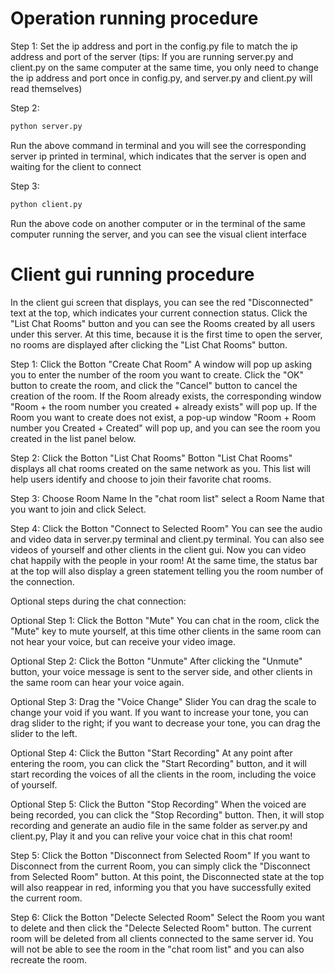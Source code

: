 # Operation running procedure

Step 1: Set the ip address and port in the config.py file to match the ip address and port of the server (tips: If you are running server.py and client.py on the same computer at the same time, you only need to change the ip address and port once in config.py, and server.py and client.py will read themselves)

Step 2: 
```bash
python server.py
```
Run the above command in terminal and you will see the corresponding server ip printed in terminal, which indicates that the server is open and waiting for the client to connect

Step 3:
```bash
python client.py
```
Run the above code on another computer or in the terminal of the same computer running the server, and you can see the visual client interface

# Client gui running procedure
In the client gui screen that displays, you can see the red "Disconnected" text at the top, which indicates your current connection status. Click the "List Chat Rooms" button and you can see the Rooms created by all users under this server. At this time, because it is the first time to open the server, no rooms are displayed after clicking the "List Chat Rooms" button.

Step 1: Click the Botton "Create Chat Room"
A window will pop up asking you to enter the number of the room you want to create. Click the "OK" button to create the room, and click the "Cancel" button to cancel the creation of the room. If the Room already exists, the corresponding window "Room + the room number you created + already exists" will pop up. If the Room you want to create does not exist, a pop-up window "Room + Room number you Created + Created" will pop up, and you can see the room you created in the list panel below.

Step 2: Click the Botton "List Chat Rooms"
Botton "List Chat Rooms" displays all chat rooms created on the same network as you. This list will help users identify and choose to join their favorite chat rooms.

Step 3: Choose Room Name 
In the "chat room list" select a Room Name that you want to join and click Select.

Step 4: Click the Botton "Connect to Selected Room"
You can see the audio and video data in server.py terminal and client.py terminal.  You can also see videos of yourself and other clients in the client gui. Now you can video chat happily with the people in your room!  At the same time, the status bar at the top will also display a green statement telling you the room number of the connection.

Optional steps during the chat connection:

Optional Step 1: Click the Botton "Mute"
You can chat in the room, click the "Mute" key to mute yourself, at this time other clients in the same room can not hear your voice, but can receive your video image.

Optional Step 2: Click the Botton "Unmute"
After clicking the "Unmute" button, your voice message is sent to the server side, and other clients in the same room can hear your voice again.

Optional Step 3: Drag the "Voice Change" Slider
You can drag the scale to change your void if you want. If you want to increase your tone, you can drag slider to the right; if you want to decrease your tone, you can drag the slider to the left.

Optional Step 4: Click the Button "Start Recording"
At any point after entering the room, you can click the "Start Recording" button, and it will start recording the voices of all the clients in the room, including the voice of yourself.

Optional Step 5: Click the Button "Stop Recording"
When the voiced are being recorded, you can click the "Stop Recording" button. Then, it will stop recording and generate an audio file in the same folder as server.py and client.py, Play it and you can relive your voice chat in this chat room!

Step 5: Click the Botton "Disconnect from Selected Room"
If you want to Disconnect from the current Room, you can simply click the "Disconnect from Selected Room" button. At this point, the Disconnected state at the top will also reappear in red, informing you that you have successfully exited the current room.

Step 6: Click the Botton "Delecte Selected Room"
Select the Room you want to delete and then click the "Delecte Selected Room" button. The current room will be deleted from all clients connected to the same server id. You will not be able to see the room in the "chat room list" and you can also recreate the room.
